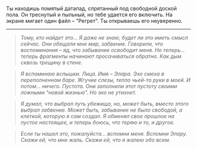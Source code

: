 Ты находишь помятый датапад, спрятанный под свободной доской пола. Он треснутый и пыльный, но тебе удается его включить. На экране мигает один файл – "Регрет". Ты открываешь его неуверенно.

---

> _Тому, кто найдет это... Я даже не знаю, будет ли это иметь смысл сейчас. Они обещали мне мир, забвение. Говорили, что воспоминания – яд, что забывание освободит меня. Но теперь… теперь фрагменты начинают просачиваться обратно. Как дым сквозь трещину в стене._

> _Я вспоминаю вспышки. Лица. Имя – Элара. Эхо смеха в переполненном баре. Жгучие слезы, тепло чьей-то руки в моей. И потом… ничего. Пустота. Они заполнили этот пустоту своими ложными "новой жизнью". Но эхо не утихнет._

> _Я думал, что выбрал путь убежища, но, может быть, вместо этого выбрал забвение. Может быть, забывание не было свободой, а клеткой, которую я сам создал. Я обменял свое прошлое на пустое настоящее, и теперь боюсь, что теряю и то, и другое._

> _Если ты нашел это, пожалуйста... вспомни меня. Вспомни Элару. Скажи ей, что мне жаль. Скажи ей, что я жалею обо всем._
